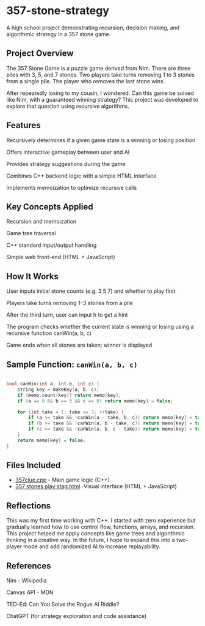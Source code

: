 # 357-stone-strategy
A high school project demonstrating recursion, decision making, and algorithmic strategy in a 357 stone game.

## Project Overview
The 357 Stone Game is a puzzle game derived from Nim. There are three piles with 3, 5, and 7 stones. Two players take turns removing 1 to 3 stones from a single pile. The player who removes the last stone wins.

After repeatedly losing to my cousin, I wondered: Can this game be solved like Nim, with a guaranteed winning strategy? This project was developed to explore that question using recursive algorithms.

## Features
Recursively determines if a given game state is a winning or losing position

Offers interactive gameplay between user and AI

Provides strategy suggestions during the game

Combines C++ backend logic with a simple HTML interface

Implements memoization to optimize recursive calls

## Key Concepts Applied
Recursion and memoization

Game tree traversal

C++ standard input/output handling

Simple web front-end (HTML + JavaScript)

## How It Works
User inputs initial stone counts (e.g. 3 5 7) and whether to play first

Players take turns removing 1–3 stones from a pile

After the third turn, user can input h to get a hint

The program checks whether the current state is winning or losing using a recursive function canWin(a, b, c)

Game ends when all stones are taken; winner is displayed

## Sample Function: `canWin(a, b, c)`
```cpp

bool canWin(int a, int b, int c) {
    string key = makeKey(a, b, c);
    if (memo.count(key)) return memo[key];
    if (a == 0 && b == 0 && c == 0) return memo[key] = false;

    for (int take = 1; take <= 3; ++take) {
        if (a >= take && !canWin(a - take, b, c)) return memo[key] = true;
        if (b >= take && !canWin(a, b - take, c)) return memo[key] = true;
        if (c >= take && !canWin(a, b, c - take)) return memo[key] = true;
    }
    return memo[key] = false;
}
```

## Files Included
- [357clue.cpp](./357clue.cpp) - Main game logic (C++)
- [357 stones play stag.html](./357%20stones%20play%20stag.html) -Visual interface (HTML + JavaScript)


## Reflections
This was my first time working with C++. I started with zero experience but gradually learned how to use control flow, functions, arrays, and recursion. This project helped me apply concepts like game trees and algorithmic thinking in a creative way. In the future, I hope to expand this into a two-player mode and add randomized AI to increase replayability.

## References
Nim - Wikipedia

Canvas API - MDN

TED-Ed: Can You Solve the Rogue AI Riddle?

ChatGPT (for strategy exploration and code assistance)
